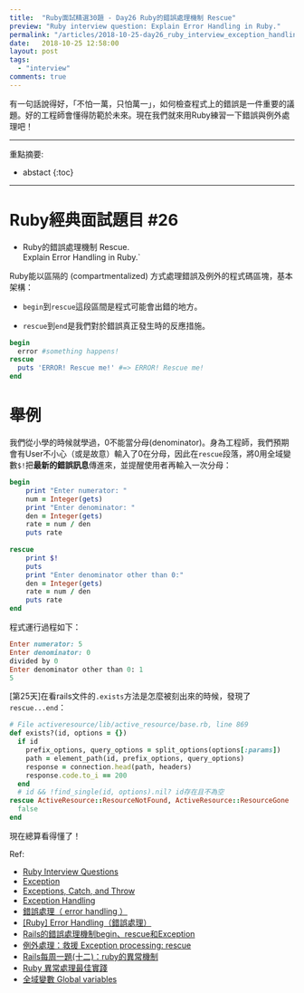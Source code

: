 ```yaml
---
title:  "Ruby面試精選30題 - Day26 Ruby的錯誤處理機制 Rescue"
preview: "Ruby interview question: Explain Error Handling in Ruby."
permalink: "/articles/2018-10-25-day26_ruby_interview_exception_handling_rescue"
date:   2018-10-25 12:58:00
layout: post
tags: 
  - "interview"
comments: true
---
```


有一句話說得好，「不怕一萬，只怕萬一」，如何檢查程式上的錯誤是一件重要的議題。好的工程師會懂得防範於未來。現在我們就來用Ruby練習一下錯誤與例外處理吧！
<!-- more -->

---

重點摘要:
* abstact
{:toc}

---

# Ruby經典面試題目 #26

* Ruby的錯誤處理機制 Rescue.  
Explain Error Handling in Ruby.`

Ruby能以區隔的 (compartmentalized) 方式處理錯誤及例外的程式碼區塊，基本架構：

* `begin`到`rescue`這段區間是程式可能會出錯的地方。

* `rescue`到`end`是我們對於錯誤真正發生時的反應措施。

```ruby
begin
  error #something happens!
rescue
  puts 'ERROR! Rescue me!' #=> ERROR! Rescue me!
end
```

# 舉例

我們從小學的時候就學過，0不能當分母(denominator)。身為工程師，我們預期會有User不小心（或是故意）輸入了0在分母，因此在`rescue`段落，將0用全域變數`$!`把**最新的錯誤訊息**傳進來，並提醒使用者再輸入一次分母：

```ruby
begin
    print "Enter numerator: "
    num = Integer(gets)
    print "Enter denominator: "
    den = Integer(gets)
    rate = num / den
    puts rate
  
rescue
    print $!
    puts
    print "Enter denominator other than 0:"
    den = Integer(gets)  
    rate = num / den
    puts rate
end  
```

程式運行過程如下：

```ruby
Enter numerator: 5
Enter denominator: 0
divided by 0
Enter denominator other than 0: 1
5
```

[第25天]在看rails文件的`.exists`方法是怎麼被刻出來的時候，發現了`rescue...end`：

```ruby
# File activeresource/lib/active_resource/base.rb, line 869
def exists?(id, options = {})
  if id
    prefix_options, query_options = split_options(options[:params])
    path = element_path(id, prefix_options, query_options)
    response = connection.head(path, headers)
    response.code.to_i == 200
  end
  # id && !find_single(id, options).nil? id存在且不為空
rescue ActiveResource::ResourceNotFound, ActiveResource::ResourceGone
  false
end
```

現在總算看得懂了！

Ref:

* [Ruby Interview Questions](https://gist.github.com/kjvarga/ae0d9b3365122b1c2c74b9dd6a7d5226)
* [Exception](http://ruby-doc.org/core-2.5.1/Exception.html)
* [Exceptions, Catch, and Throw](https://ruby-doc.com/docs/ProgrammingRuby/html/tut_exceptions.html)
* [Exception Handling](https://www.studytonight.com/ruby/exception-handling-in-ruby)
* [錯誤處理（ error handling ）](http://railsfun.tw/t/topic/59)
* [[Ruby] Error Handling（錯誤處理）](https://pjchender.github.io/2018/06/05/ruby-error-handling%EF%BC%88%E9%8C%AF%E8%AA%A4%E8%99%95%E7%90%86%EF%BC%89/)
* [Rails的錯誤處理機制begin、rescue和Exception](https://medium.com/@pk60905/rails%E7%9A%84%E9%8C%AF%E8%AA%A4%E8%99%95%E7%90%86%E6%A9%9F%E5%88%B6begin-rescue%E5%92%8Cexception-ab71156a24a2)
* [例外處理：救援 Exception processing: rescue](https://guides.ruby.tw/ruby/rescue.html)
* [Rails每周一題(十二)：ruby的異常機制](http://rails-weekly.group.iteye.com/group/wiki/1821-rails-questions-weekly-12-ruby-exception-mechanism)
* [Ruby 異常處理最佳實踐](https://ruby-china.org/topics/29104)
* [全域變數 Global variables](https://guides.ruby.tw/ruby/globalvars.html)
